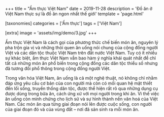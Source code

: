 +++
title = "Ẩm thực Việt Nam"
date = 2019-11-28
description = 'Đồ ăn ở Việt Nam thực sự là đồ ăn ngon nhất thế giới'
template = 'page.html'

[taxonomies]
categories = ['Ẩm thực']
tags = ['Việt Nam']

[extra]
image = 'assets/img/demo/3.jpg'
+++

Ẩm thực Việt Nam là cách gọi của phương thức chế biến món ăn, nguyên lý pha trộn gia vị và những thói quen ăn uống nói chung của cộng đồng người Việt và các dân tộc thuộc Việt Nam trên đất nước Việt Nam. Tuy có ít nhiều sự khác biệt, ẩm thực Việt Nam vẫn bao hàm ý nghĩa khái quát nhất để chỉ tất cả những món ăn phổ biến trong cộng đồng các dân tộc thiểu số nhưng đã tương đối phổ thông trong cộng đồng người Việt.

Trong văn hóa Việt Nam, ăn uống là cả một nghệ thuật, nó không chỉ nhằm đáp ứng yêu cầu cơ bản của con người mà còn có mối quan hệ mật thiết đến lối sống, truyền thống dân tộc, được thể hiện rất rõ qua những dụng cụ được dùng trong bữa ăn, cách ứng xử với mọi người trong khi ăn. Vì thế việc ăn uống còn minh chứng cho lịch sử và sự hình thành nền văn hoá của Việt Nam. Các món ăn qua từng giai đoạn nói lên được cuộc sống, con người của giai đoạn đó và của vùng đất – nơi đã sản sinh ra mỗi món ăn.